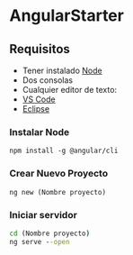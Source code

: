 # AngularStarter

## Requisitos

* Tener instalado [Node](https://nodejs.org/)  
* Dos consolas  
* Cualquier editor de texto:  
* [VS Code](https://code.visualstudio.com/)  
* [Eclipse](https://www.eclipse.org/)  

### Instalar Node

```npm install -g @angular/cli```

### Crear Nuevo Proyecto 

```ng new (Nombre proyecto)```

### Iniciar servidor

```cmd
cd (Nombre proyecto)
ng serve --open
```
